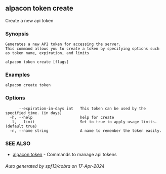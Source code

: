 ## alpacon token create

Create a new api token

### Synopsis


	Generates a new API token for accessing the server. 
	This command allows you to create a token by specifying options such as token name, expiration, and limits
	

```
alpacon token create [flags]
```

### Examples

```
alpacon create token
```

### Options

```
      --expiration-in-days int   This token can be used by the specified time. (in days)
  -h, --help                     help for create
  -l, --limit                    Set to true to apply usage limits. (default true)
  -n, --name string              A name to remember the token easily.
```

### SEE ALSO

* [alpacon token](alpacon_token.md)	 - Commands to manage api tokens

###### Auto generated by spf13/cobra on 17-Apr-2024
